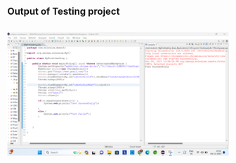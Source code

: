 <h2>Output of Testing project</h2>
<br>
<img src="https://github.com/NanditaWaghchoure/TestingProject/blob/main/GMailTstcases2/Testingimsges/Testing.png"></img>
<br>
